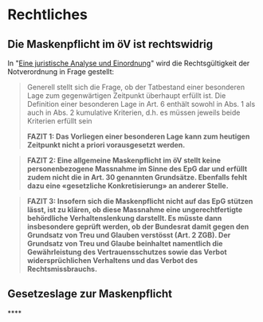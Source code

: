 # Rechtliches

## Die Maskenpflicht im öV ist rechtswidrig

In "[Eine juristische Analyse und Einordnung](https://corona-transition.org/die-maskenpflicht-im-ov-ist-rechtswidrig)" wird die Rechtsgültigkeit der Notverordnung in Frage gestellt:

> Generell stellt sich die Frage, ob der Tatbestand einer besonderen Lage zum gegenwärtigen Zeitpunkt überhaupt erfüllt ist. Die Definition einer besonderen Lage in Art. 6 enthält sowohl in Abs. 1 als auch in Abs. 2 kumulative Kriterien, d.h. es müssen jeweils beide Kriterien erfüllt sein
>
> **FAZIT 1: Das Vorliegen einer besonderen Lage kann zum heutigen Zeitpunkt nicht a priori vorausgesetzt werden.**

> **FAZIT 2: Eine allgemeine Maskenpflicht im öV stellt keine personenbezogene Massnahme im Sinne des EpG dar und erfüllt zudem nicht die in Art. 30 genannten Grundsätze. Ebenfalls fehlt dazu eine «gesetzliche Konkretisierung» an anderer Stelle.**

> **FAZIT 3: Insofern sich die Maskenpflicht nicht auf das EpG stützen lässt, ist zu klären, ob diese Massnahme eine ungerechtfertigte behördliche Verhaltenslenkung darstellt. Es müsste dann insbesondere geprüft werden, ob der Bundesrat damit gegen den Grundsatz von Treu und Glauben verstösst \(Art. 2 ZGB\). Der Grundsatz von Treu und Glaube beinhaltet namentlich die Gewährleistung des Vertrauensschutzes sowie das Verbot widersprüchlichen Verhaltens und das Verbot des Rechtsmissbrauchs.**

## Gesetzeslage zur Maskenpflicht

\*\*\*\*

